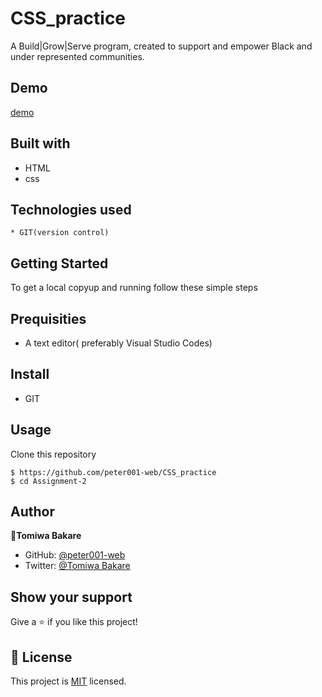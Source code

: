 # CSS_practice

A Build|Grow|Serve program, created to support and empower Black and under represented communities.

## Demo
 [demo]()

 ## Built with
* HTML
* css

## Technologies used 
```
* GIT(version control)
```

## Getting Started
To get a local copyup and running follow these simple steps

## Prequisities
* A text editor( preferably Visual Studio Codes)

## Install
* GIT

## Usage
Clone this repository
```
$ https://github.com/peter001-web/CSS_practice
$ cd Assignment-2

```
## Author
  **👤Tomiwa Bakare**

* GitHub: [@peter001-web](https://github.com/peter001-web)
* Twitter: [@Tomiwa Bakare](https://twitter.com/home)

## Show your support

Give a ⭐️ if you like this project!

 ## 📝 License

This project is [MIT](https://opensource.org/licenses/MIT) licensed.
   

